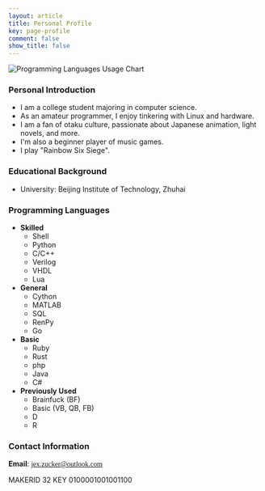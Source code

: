 ```yaml
---
layout: article
title: Personal Profile
key: page-profile
comment: false
show_title: false
---
```


![Programming Languages Usage Chart](https://github-readme-stats.vercel.app/api/top-langs/?username=wetor&&show_icons=true&count_private=true&hide_border=true&theme=graywhite&layout=compact&langs_count=8&exclude_repo=wxGo)

### Personal Introduction

- I am a college student majoring in computer science.
- As an amateur programmer, I enjoy tinkering with Linux and hardware.
- I am a fan of otaku culture, passionate about Japanese animation, light novels, and more.
- I'm also a beginner player of music games.
- I play "Rainbow Six Siege".

### Educational Background

- University: Beijing Institute of Technology, Zhuhai

### Programming Languages

- **Skilled**
  - Shell
  - Python
  - C/C++
  - Verilog
  - VHDL
  - Lua
- **General**
  - Cython
  - MATLAB
  - SQL
  - RenPy
  - Go
- **Basic**
  - Ruby
  - Rust
  - php
  - Java
  - C#
- **Previously Used**
  - Brainfuck (BF)
  - Basic (VB, QB, FB)
  - D
  - R

### Contact Information

**Email**: <font face="Consolas">jex.zucker@outlook.com</font>

MAKERID 32 KEY 0100001001001100
